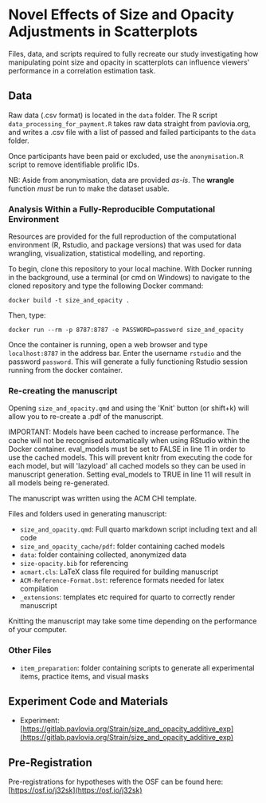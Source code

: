 # Novel Effects of Size and Opacity Adjustments in Scatterplots

Files, data, and scripts required to fully recreate our study investigating how manipulating point size and opacity in scatterplots can influence viewers' performance in a correlation estimation task.

## Data

Raw data (.csv format) is located in the `data` folder. The R script `data_processing_for_payment.R` takes raw data straight from pavlovia.org, and writes a .csv file with a list of passed and failed participants to the `data` folder.

Once participants have been paid or excluded, use the `anonymisation.R` script to remove identifiable prolific IDs.

NB: Aside from anonymisation, data are provided *as-is*. The **wrangle** function *must* be run to make the dataset usable.

### Analysis Within a Fully-Reproducible Computational Environment

Resources are provided for the full reproduction of the computational environment (R, Rstudio, and package versions) that was used for data wrangling, visualization, statistical modelling, and reporting.

To begin, clone this repository to your local machine. With Docker running in the background, use a terminal (or cmd on Windows) to navigate to the cloned repository and type the following Docker command:

```docker build -t size_and_opacity .```

Then, type:

```docker run --rm -p 8787:8787 -e PASSWORD=password size_and_opacity```

Once the container is running, open a web browser and type `localhost:8787` in the address bar. Enter the username `rstudio` and the password `password`. This will generate a fully functioning Rstudio session running from the docker container.

### Re-creating the manuscript

Opening `size_and_opacity.qmd` and using the 'Knit' button (or shift+k) will allow you to re-create a .pdf of the manuscript.

IMPORTANT: Models have been cached to increase performance. The cache will not be recognised automatically when using RStudio within the Docker container. eval_models must be set to FALSE in line 11 in order to use the cached models. This will prevent knitr from executing the code for each model, but will 'lazyload' all cached models so they can be used in manuscript generation. Setting eval_models to TRUE in line 11 will result in all models being re-generated.

The manuscript was written using the ACM CHI template.

Files and folders used in generating manuscript:

 - `size_and_opacity.qmd`: Full quarto markdown script including text and all code
 - `size_and_opacity_cache/pdf`: folder containing cached models
 - `data`: folder containing collected, anonymized data
 - `size-opacity.bib` for referencing
 - `acmart.cls`: LaTeX class file required for building manuscript
 - `ACM-Reference-Format.bst`: reference formats needed for latex compilation
 - `_extensions`: templates etc required for quarto to correctly render manuscript

Knitting the manuscript may take some time depending on the performance of your computer.

### Other Files

 - `item_preparation`: folder containing scripts to generate all experimental items, practice items, and visual masks

## Experiment Code and Materials

 - Experiment: [https://gitlab.pavlovia.org/Strain/size_and_opacity_additive_exp](https://gitlab.pavlovia.org/Strain/size_and_opacity_additive_exp)
 
## Pre-Registration

Pre-registrations for hypotheses with the OSF can be found here: [https://osf.io/j32sk](https://osf.io/j32sk)
